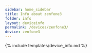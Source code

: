 ```yaml
---
sidebar: home_sidebar
title: Info about zenfone3
folder: info
layout: deviceinfo
permalink: /devices/zenfone3/
device: zenfone3
---
```

{% include templates/device_info.md %}
